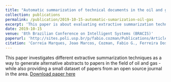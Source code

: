 ```yaml
---
title: "Automatic summarization of technical documents in the oil and gas industry"
collection: publications
permalink: /publication/2019-10-15-automatic-sumarization-oil-gas
excerpt: 'This paper is about evaluating extractive summarization techniques to generate abstracts for papers in the field of oil-and-gas'
date: 2019-10-15
venue: '8th Brazilian Conference on Intelligent Systems (BRACIS)'
paperurl: 'http://sites.poli.usp.br/p/fabio.cozman/Publications/Article/marques-cozman-santos-bracis2019.pdf'
citation: 'Correia Marques, Joao Marcos, Cozman, Fabio G., Ferreira Dos Santos, Ismael H.. (2009). &quot;Automatic summarization of technical documents in the oil and gas industry.&quot; <i>8th Brazilian Conference on Intelligent Systems (BRACIS)</i>.'
---
```

This paper investigates different extractive summarization techniques as a way to generate alternative abstracts to papers in the field of oil and gas - while also providing a small dataset of papers from an open source journal in the area.
[Download paper here](http://sites.poli.usp.br/p/fabio.cozman/Publications/Article/marques-cozman-santos-bracis2019.pdf)


